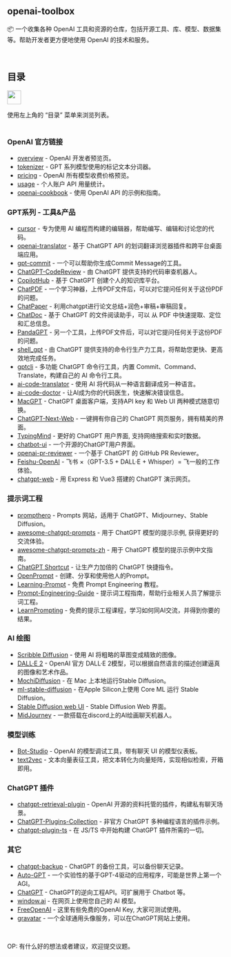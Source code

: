 
## openai-toolbox

📦️ 一个收集各种 OpenAI 工具和资源的仓库，包括开源工具、库、模型、数据集等。帮助开发者更方便地使用 OpenAI 的技术和服务。

<br>

## 目录

<img src="https://user-images.githubusercontent.com/11247099/112722104-819b8a80-8f42-11eb-82f5-dfc2dd5d8a77.png" height="32" />

使用左上角的 “目录” 菜单来浏览列表。
<br><br>


### OpenAI 官方链接

- [overview](https://platform.openai.com/overview) - OpenAI 开发者预览页。
- [tokenizer](https://platform.openai.com/tokenizer) - GPT 系列模型使用的标记文本分词器。
- [pricing](https://openai.com/pricing) - OpenAI 所有模型收费价格预览。
- [usage](https://platform.openai.com/account/usage) - 个人账户 API 用量统计。
- [openai-cookbook](https://github.com/openai/openai-cookbook) - 使用 OpenAI API 的示例和指南。

### GPT系列 - 工具&产品

- [cursor](https://www.cursor.so/) - 专为使用 AI 编程而构建的编辑器，帮助编写、编辑和讨论您的代码。
- [openai-translator](https://github.com/yetone/openai-translator) - 基于 ChatGPT API 的划词翻译浏览器插件和跨平台桌面端应用。
- [gpt-commit](https://github.com/zurawiki/gptcommit) - 一个可以帮助你生成Commit Message的工具。
- [ChatGPT-CodeReview](https://github.com/anc95/ChatGPT-CodeReview) - 由 ChatGPT 提供支持的代码审查机器人。
- [CopilotHub](https://app.copilothub.co/) - 基于 ChatGPT 创建个人的知识库平台。
- [ChatPDF](https://www.chatpdf.com/) - 一个学习神器，上传PDF文件后，可以对它提问任何关于这份PDF的问题。
- [ChatPaper](https://github.com/kaixindelele/ChatPaper) - 利用chatgpt进行论文总结+润色+审稿+审稿回复。
- [ChatDoc](https://chatdoc.com/) - 基于 ChatGPT 的文件阅读助手，可以 从 PDF 中快速提取、定位和汇总信息。
- [PandaGPT](https://www.pandagpt.io/) - 另一个工具，上传PDF文件后，可以对它提问任何关于这份PDF的问题。
- [shell_gpt](https://github.com/TheR1D/shell_gpt) - 由 ChatGPT 提供支持的命令行生产力工具，将帮助您更快、更高效地完成任务。
- [gptcli](https://www.gptcli.com/) - 多功能 ChatGPT 命令行工具，内置 Commit、Command、Translate，构建自己的 AI 命令行工具。
- [ai-code-translator](https://github.com/feseeker/ai-code-translator) - 使用 AI 将代码从一种语言翻译成另一种语言。
- [ai-code-doctor](https://github.com/CharleeWa/ai-code-doctor) - 让AI成为你的代码医生，快速解决错误信息。
- [MacGPT](https://www.macgpt.com/) - ChatGPT 桌面客户端，支持API key 和 Web UI 两种模式随意切换。
- [ChatGPT-Next-Web](https://github.com/Yidadaa/ChatGPT-Next-Web) - 一键拥有你自己的 ChatGPT 网页服务，拥有精美的界面。
- [TypingMind](https://www.typingmind.com/) - 更好的 ChatGPT 用户界面, 支持网络搜索和实时数据。
- [chatbot-ui](https://github.com/mckaywrigley/chatbot-ui) - 一个开源的ChatGPT用户界面。
- [openai-pr-reviewer](https://github.com/fluxninja/openai-pr-reviewer) - 一个基于 ChatGPT 的 GitHub PR Reviewer。
- [Feishu-OpenAI](https://github.com/ConnectAI-E/Feishu-OpenAI) - 飞书 ×（GPT-3.5 + DALL·E + Whisper）= 飞一般的工作体验。
- [chatgpt-web](https://github.com/Chanzhaoyu/chatgpt-web) - 用 Express 和 Vue3 搭建的 ChatGPT 演示网页。

### 提示词工程

- [prompthero](https://prompthero.com/) - Prompts 网站，适用于 ChatGPT、Midjourney、Stable Diffusion。
- [awesome-chatgpt-prompts](https://prompts.chat/) - 用于 ChatGPT 模型的提示示例, 获得更好的交流体验。
- [awesome-chatgpt-prompts-zh](https://chatguide.plexpt.com/) - 用于 ChatGPT 模型的提示示例中文指南。
- [ChatGPT Shortcut](https://newzone.top/chatgpt/) - 让生产力加倍的 ChatGPT 快捷指令。
- [OpenPrompt](https://openprompt.co/) - 创建、分享和使用他人的Prompt。
- [Learning-Prompt](https://learningprompt.wiki/) - 免费 Prompt Engineering 教程。
- [Prompt-Engineering-Guide](https://github.com/dair-ai/Prompt-Engineering-Guide) - 提示词工程指南，帮助行业相关人员了解提示词工程。
- [LearnPrompting](https://learnprompting.org/) - 免费的提示工程课程，学习如何同AI交流，并得到你要的结果。

### AI 绘图
- [Scribble Diffusion](https://scribblediffusion.com/) - 使用 AI 将粗略的草图变成精致的图像。
- [DALL·E 2](https://labs.openai.com/) - OpenAI 官方 DALL·E 2模型，可以根据自然语言的描述创建逼真的图像和艺术作品。
- [MochiDiffusion](https://github.com/godly-devotion/MochiDiffusion) - 在 Mac 上本地运行Stable Diffusion。
- [ml-stable-diffusion](https://github.com/apple/ml-stable-diffusion) - 在Apple Silicon上使用 Core ML 运行 Stable Diffusion。
- [Stable Diffusion web UI](https://github.com/AUTOMATIC1111/stable-diffusion-webui) - Stable Diffusion Web 界面。
- [MidJourney](https://www.midjourney.com/) - 一款搭载在discord上的AI绘画聊天机器人。

### 模型训练
- [Bot-Studio](https://github.com/Privoce/Bot-Studio) - OpenAI 的模型调试工具，带有聊天 UI 的模型仪表板。
- [text2vec](https://github.com/shibing624/text2vec) - 文本向量表征工具，把文本转化为向量矩阵，实现相似检索，开箱即用。


### ChatGPT 插件
- [chatgpt-retrieval-plugin](https://github.com/openai/chatgpt-retrieval-plugin) - OpenAI 开源的资料托管的插件，构建私有聊天场景。
- [ChatGPT-Plugins-Collection](https://github.com/logankilpatrick/ChatGPT-Plugins-Collection) - 非官方 ChatGPT 多种编程语言的插件示例。
- [chatgpt-plugin-ts](https://github.com/transitive-bullshit/chatgpt-plugin-ts) - 在 JS/TS 中开始构建 ChatGPT 插件所需的一切。


### 其它

- [chatgpt-backup](https://github.com/abacaj/chatgpt-backup) - ChatGPT 的备份工具，可以备份聊天记录。
- [Auto-GPT](https://github.com/Torantulino/Auto-GPT) - 一个实验性的基于GPT-4驱动的应用程序，可能是世界上第一个AGI。
- [ChatGPT](https://github.com/acheong08/ChatGPT) - ChatGPT的逆向工程API。可扩展用于 Chatbot 等。
- [window.ai](https://windowai.io/) - 在网页上使用您自己的 AI 模型。
- [FreeOpenAI](https://freeopenai.xyz/) - 这里有些免费的OpenAI Key, 大家可测试使用。
- [gravatar](https://en.gravatar.com/) - 一个全球通用头像服务，可以在ChatGPT网站上使用。
<br>

OP: 有什么好的想法或者建议，欢迎提交议题。
